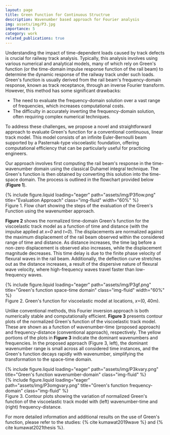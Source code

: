```yaml
---
layout: page
title: Green Function for Continuous Structrue
description: Wavenumber based approach for Fourier analysis
img: assets/img/P3.jpg
importance: 5
category: work
related_publications: true
---
```

<div class="project-introduction">
    <p>
        Understanding the impact of time-dependent loads caused by track defects is crucial for railway track analysis. Typically, this analysis involves using various numerical and analytical models, many of which rely on Green's function (or the time-domain impulse response function of the rail beam) to determine the dynamic response of the railway track under such loads. Green's function is usually derived from the rail beam's frequency-domain response, known as track receptance, through an inverse Fourier transform. However, this method has some significant drawbacks:
    </p>
    <ul>
        <li>The need to evaluate the frequency-domain solution over a vast range of frequencies, which increases computational costs.</li>
        <li>The difficulty in accurately inverting the frequency-domain solution, often requiring complex numerical techniques.</li>
    </ul>
    <p>
        To address these challenges, we propose a novel and straightforward approach to evaluate Green's function for a conventional continuous, linear track model. This model consists of an infinite Euler-Bernoulli beam supported by a Pasternak-type viscoelastic foundation, offering computational efficiency that can be particularly useful for practicing engineers.
    </p>
    <p>
        Our approach involves first computing the rail beam's response in the time-wavenumber domain using the classical Duhamel integral technique. The Green's function is then obtained by converting this solution into the time-space domain. The process is outlined in the flowchart provided below (<strong>Figure 1</strong>).
    </p>
</div>

<div class="row">
        <div class="col-sm mt-3 mt-md-0 text-center">
            {% include figure.liquid loading="eager" path="assets/img/P3flow.png" title="Evaluation Approach" class="img-fluid" width="60%" %}
        </div>
    </div>
<div class="caption text-center">
    Figure 1. Flow chart showing the steps of the evaluation of the Green's Function using the wavenumber approach. 
 </div>

<p>
    <strong>Figure 2</strong> shows the normalized time-domain Green's function for the viscoelastic track model as a function of time and distance (with the impulse applied at <em>x=0</em> and <em>t=0</em>). The displacements are normalized against the maximum displacement of the rail beam observed within the considered range of time and distance. As distance increases, the time lag before a non-zero displacement is observed also increases, while the displacement magnitude decreases. This time delay is due to the finite phase velocity of flexural waves in the rail beam. Additionally, the deflection curve stretches out as the distance increases, a result of the dispersive nature of flexural wave velocity, where high-frequency waves travel faster than low-frequency waves.
</p>

<div class="row">
    <div class="col-sm mt-3 mt-md-0 text-center">
        {% include figure.liquid loading="eager" path="assets/img/P3gf.png" title="Green's function space-time domain" class="img-fluid" width="60%" %}
    </div>
</div>
<div class="caption text-center">
    Figure 2. Green's function for viscoelastic model at locations, <em>x</em>=(0, 40m).
</div>

<p>
    Unlike conventional methods, this Fourier inversion approach is both numerically stable and computationally efficient. <strong>Figure 3</strong> presents contour plots of the normalized Green's function of the viscoelastic track model. These are shown as a function of wavenumber-time (proposed approach) and frequency-distance (conventional approach), respectively. The yellow portions of the plots in <strong>Figure 3</strong> indicate the dominant wavenumbers and frequencies. In the proposed approach (Figure 3, left), the dominant wavenumber range is small across all considered time instances, and the Green's function decays rapidly with wavenumber, simplifying the transformation to the space-time domain.
</p>

<div class="row d-flex align-items-end">
    <div class="col-sm mt-3 mt-md-0">
        {% include figure.liquid loading="eager" path="assets/img/P3kvary.png" title="Green's function wavenumber-domain" class="img-fluid" %}
    </div>
    <div class="col-sm mt-3 mt-md-0">
        {% include figure.liquid loading="eager" path="assets/img/P3omgvary.png" title="Green's function frequency-domain" class="img-fluid" %}
    </div>
</div>
<div class="caption">
    Figure 3. Contour plots showing the variation of normalized Green's function of the viscoelastic track model with (left) wavenumber-time and (right) frequency-distance.
</div>

<p>
    For more detailed information and additional results on the use of Green's function, please refer to the studies: {% cite kumawat2019wave %} and {% cite kumawat2021thesis %}.
</p>


